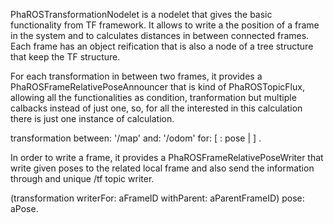 PhaROSTransformationNodelet is a nodelet that gives the basic functionality from TF framework. It allows to write a the position of a frame in the system and to calculates distances in between connected frames. 
Each frame has an object reification that is also a node of a tree structure that keep the TF structure. 

For each transformation in between two frames, it provides a PhaROSFrameRelativePoseAnnouncer that is kind of PhaROSTopicFlux, allowing all the functionalities as condition, tranformation but  multiple calbacks instead of just one, so, for all the interested in this calculation there is just one instance of calculation. 

transformation between: '/map' and: '/odom'  for: [ : pose |  ] .

In order to write a frame, it provides a PhaROSFrameRelativePoseWriter that write given poses to the related local frame and also send the information through and unique /tf topic writer. 

(transformation writerFor: aFrameID withParent: aParentFrameID) pose: aPose.
